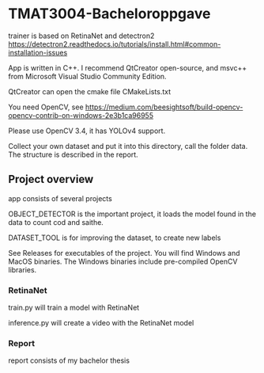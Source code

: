 # TMAT3004-Bacheloroppgave

trainer is based on RetinaNet and detectron2 https://detectron2.readthedocs.io/tutorials/install.html#common-installation-issues

App is written in C++. I recommend QtCreator open-source, and msvc++ from Microsoft Visual Studio Community Edition.

QtCreator can open the cmake file CMakeLists.txt

You need OpenCV, see https://medium.com/beesightsoft/build-opencv-opencv-contrib-on-windows-2e3b1ca96955 

Please use OpenCV 3.4, it has YOLOv4 support.

Collect your own dataset and put it into this directory, call the folder data. The structure is described in the report.

## Project overview

app consists of several projects

OBJECT_DETECTOR is the important project, it loads the model found in the data to count cod and saithe.

DATASET_TOOL is for improving the dataset, to create new labels

See Releases for executables of the project. You will find Windows and MacOS binaries. The Windows binaries include pre-compiled OpenCV libraries.

### RetinaNet
train.py will train a model with RetinaNet

inference.py will create a video with the RetinaNet model

### Report
report consists of my bachelor thesis
